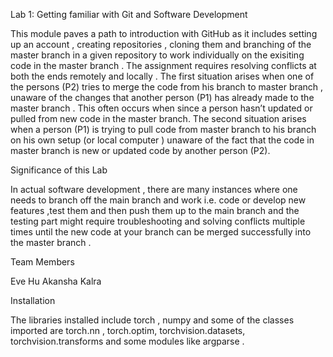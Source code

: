 Lab 1: Getting familiar with Git and Software Development 

This module paves a path to introduction with GitHub  as it includes setting up an account , creating repositories , cloning them and branching of the master branch in a given repository to work individually on the exisiting code in the master branch . The assignment requires resolving conflicts at both the ends remotely and locally . The first situation arises when one of the persons (P2) tries to merge the code from his branch to master branch , unaware of the changes that another person (P1) has already made to the master branch . This often occurs when since a person hasn’t updated or pulled from new code in the master branch. The second situation arises when a person (P1) is trying to pull code from master branch to his branch on his own setup (or local computer ) unaware of the fact that the code in master branch is new or updated code by another person (P2).

Significance of this Lab

In actual software development , there are many instances where one needs to branch off the main branch and work i.e. code or develop new features ,test them and then push them up to the main branch and the testing part might require troubleshooting and solving conflicts multiple times until the new code at your branch can be merged successfully into the master branch .

Team Members

Eve Hu
Akansha Kalra


Installation

The libraries installed include torch , numpy and some of the classes imported are torch.nn , torch.optim, torchvision.datasets, torchvision.transforms and some modules like argparse . 







